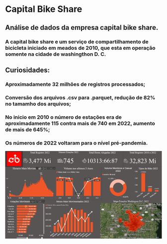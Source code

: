 # Capital Bike Share

## Análise de dados da empresa capital bike share.
### A capital bike share e um serviço de compartilhamento de bicicleta iniciado em meados de 2010, que esta em operação somente na cidade de washingthon D. C.

## Curiosidades:
### Aproximadamente 32 milhões de registros processados;
### Conversão dos arquivos .csv para .parquet, redução de 82% no tamamho dos arquivos;
### No inicio em 2010 o número de estações era de aproximadamente 115 contra mais de 740 em 2022, aumento de  mais de 645%;
### Os números de 2022 voltaram para o nível pré-pandemia.

![](https://github.com/tiagojti/Analise_de_Dados/blob/main/Capitalbikeshare/Imagens/capital%20bike%20share.gif)
